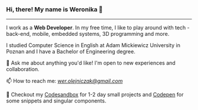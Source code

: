 ### Hi, there! My name is Weronika 👋

---

I work as a **Web Developer**. In my free time, I like to play around with tech - back-end, mobile, embedded systems, 3D programming and more.

I studied Computer Science in English at Adam Mickiewicz University in Poznan and I have a Bachelor of Engineering degree.

💬 Ask me about anything you'd like! I'm open to new experiences and collaboration.

📫 How to reach me: *wer.olejniczak@gmail.com*

💼 Checkout my [Codesandbox](https://codesandbox.io/u/weronikaolejniczak) for 1-2 day small projects and [Codepen](https://codepen.io/weronikaolejniczak/pens/showcase) for some snippets and singular components.
